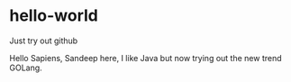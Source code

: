 # hello-world
Just try out github

Hello Sapiens,
Sandeep here, I like Java but now trying out the new trend GOLang. 
